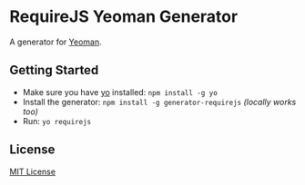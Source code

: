 # RequireJS Yeoman Generator

A generator for [Yeoman](http://yeoman.io).


## Getting Started

- Make sure you have [yo](https://github.com/yeoman/yo) installed:
    `npm install -g yo`
- Install the generator: `npm install -g generator-requirejs` *(locally works too)*
- Run: `yo requirejs`


## License
[MIT License](http://en.wikipedia.org/wiki/MIT_License)
